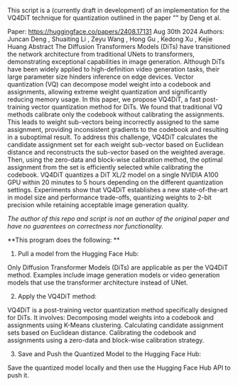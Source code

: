 This script is a (currently draft in development) of an implementation for the VQ4DiT technique for quantization outlined in the paper "" by Deng et al.

Paper:
https://huggingface.co/papers/2408.17131
Aug 30th 2024
Authors:
Juncan Deng
,
Shuaiting Li
,
Zeyu Wang
,
Hong Gu
,
Kedong Xu
,
Kejie Huang
Abstract
The Diffusion Transformers Models (DiTs) have transitioned the network architecture from traditional UNets to transformers, demonstrating exceptional capabilities in image generation. Although DiTs have been widely applied to high-definition video generation tasks, their large parameter size hinders inference on edge devices. Vector quantization (VQ) can decompose model weight into a codebook and assignments, allowing extreme weight quantization and significantly reducing memory usage. In this paper, we propose VQ4DiT, a fast post-training vector quantization method for DiTs. We found that traditional VQ methods calibrate only the codebook without calibrating the assignments. This leads to weight sub-vectors being incorrectly assigned to the same assignment, providing inconsistent gradients to the codebook and resulting in a suboptimal result. To address this challenge, VQ4DiT calculates the candidate assignment set for each weight sub-vector based on Euclidean distance and reconstructs the sub-vector based on the weighted average. Then, using the zero-data and block-wise calibration method, the optimal assignment from the set is efficiently selected while calibrating the codebook. VQ4DiT quantizes a DiT XL/2 model on a single NVIDIA A100 GPU within 20 minutes to 5 hours depending on the different quantization settings. Experiments show that VQ4DiT establishes a new state-of-the-art in model size and performance trade-offs, quantizing weights to 2-bit precision while retaining acceptable image generation quality.

*The author of this repo and script is not an author of the original paper and have no guarentees on correctness nor functionality.*

**This program does the following: **

1. Pull a model from the Hugging Face Hub:

Only Diffusion Transformer Models (DiTs) are applicable as per the VQ4DiT method. Examples include image generation models or video generation models that use the transformer architecture instead of UNet.

2. Apply the VQ4DiT method:

VQ4DiT is a post-training vector quantization method specifically designed for DiTs. It involves:
Decomposing model weights into a codebook and assignments using K-Means clustering.
Calculating candidate assignment sets based on Euclidean distance.
Calibrating the codebook and assignments using a zero-data and block-wise calibration strategy.

3. Save and Push the Quantized Model to the Hugging Face Hub:

Save the quantized model locally and then use the Hugging Face Hub API to push it.

